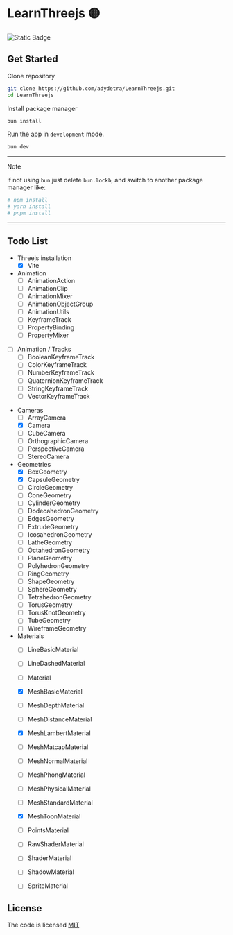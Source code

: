 # LearnThreejs 🟡

![Static Badge](https://img.shields.io/badge/license-MIT-brightgreen?label=LICENSE)

## Get Started

Clone repository

```bash
git clone https://github.com/adydetra/LearnThreejs.git
cd LearnThreejs
```

Install package manager

```bash
bun install
```

Run the app in `development` mode.

```bash
bun dev
```

---

> [!NOTE]
> if not using `bun` just delete `bun.lockb`, and switch to another package manager like:

```bash
# npm install
# yarn install
# pnpm install
```

---

## Todo List

- Threejs installation
  - [x] Vite
- Animation
  - [ ] AnimationAction
  - [ ] AnimationClip
  - [ ] AnimationMixer
  - [ ] AnimationObjectGroup
  - [ ] AnimationUtils
  - [ ] KeyframeTrack
  - [ ] PropertyBinding
  - [ ] PropertyMixer
- [ ] Animation / Tracks
  - [ ] BooleanKeyframeTrack
  - [ ] ColorKeyframeTrack
  - [ ] NumberKeyframeTrack
  - [ ] QuaternionKeyframeTrack
  - [ ] StringKeyframeTrack
  - [ ] VectorKeyframeTrack
- Cameras
  - [ ] ArrayCamera
  - [x] Camera
  - [ ] CubeCamera
  - [ ] OrthographicCamera
  - [ ] PerspectiveCamera
  - [ ] StereoCamera
- Geometries
  - [x] BoxGeometry
  - [x] CapsuleGeometry
  - [ ] CircleGeometry
  - [ ] ConeGeometry
  - [ ] CylinderGeometry
  - [ ] DodecahedronGeometry
  - [ ] EdgesGeometry
  - [ ] ExtrudeGeometry
  - [ ] IcosahedronGeometry
  - [ ] LatheGeometry
  - [ ] OctahedronGeometry
  - [ ] PlaneGeometry
  - [ ] PolyhedronGeometry
  - [ ] RingGeometry
  - [ ] ShapeGeometry
  - [ ] SphereGeometry
  - [ ] TetrahedronGeometry
  - [ ] TorusGeometry
  - [ ] TorusKnotGeometry
  - [ ] TubeGeometry
  - [ ] WireframeGeometry
- Materials
  - [ ] LineBasicMaterial
  - [ ] LineDashedMaterial
  - [ ] Material
  - [x] MeshBasicMaterial
  - [ ] MeshDepthMaterial
  - [ ] MeshDistanceMaterial
  - [x] MeshLambertMaterial
  - [ ] MeshMatcapMaterial
  - [ ] MeshNormalMaterial
  - [ ] MeshPhongMaterial
  - [ ] MeshPhysicalMaterial
  - [ ] MeshStandardMaterial
  - [x] MeshToonMaterial
  - [ ] PointsMaterial
  - [ ] RawShaderMaterial
  - [ ] ShaderMaterial
  - [ ] ShadowMaterial
  - [ ] SpriteMaterial


## License

The code is licensed [MIT](LICENSE)
